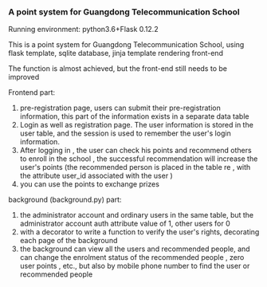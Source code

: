 ### A point system for Guangdong Telecommunication School

Running environment: python3.6+Flask 0.12.2

This is a  point system for Guangdong Telecommunication School, using flask template, sqlite database, jinja template rendering front-end

The function is almost achieved, but the front-end still needs to be improved

Frontend part:
1. pre-registration page, users can submit their pre-registration information, this part of the information exists in a separate data table
2. Login as well as registration page. The user information is stored in the user table, and the session is used to remember the user's login information.
3. After logging in , the user can check his points and recommend others to enroll in the school , the successful recommendation will increase the user's points (the recommended person is placed in the table re , with the attribute user_id associated with the user )
4. you can use the points to exchange prizes

background (background.py) part:
1. the administrator account and ordinary users in the same table, but the administrator account auth attribute value of 1, other users for 0
2. with a decorator to write a function to verify the user's rights, decorating each page of the background
3. the background can view all the users and recommended people, and can change the enrolment status of the recommended people , zero user points , etc., but also by mobile phone number to find the user or recommended people
